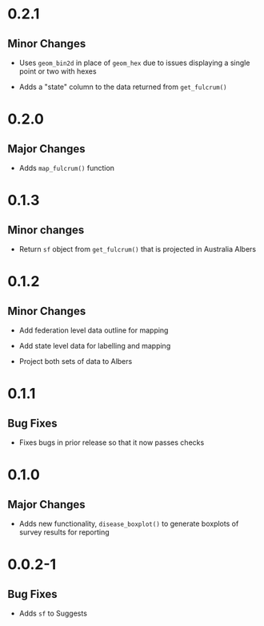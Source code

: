 # 0.2.1

## Minor Changes

- Uses `geom_bin2d` in place of `geom_hex` due to issues displaying a single point or two with hexes

- Adds a "state" column to the data returned from `get_fulcrum()`

# 0.2.0

## Major Changes

- Adds `map_fulcrum()` function

# 0.1.3

## Minor changes

- Return `sf` object from `get_fulcrum()` that is projected in Australia Albers

# 0.1.2

## Minor Changes

- Add federation level data outline for mapping

- Add state level data for labelling and mapping

- Project both sets of data to Albers


# 0.1.1

## Bug Fixes

- Fixes bugs in prior release so that it now passes checks

# 0.1.0

## Major Changes

- Adds new functionality, `disease_boxplot()` to generate boxplots of survey results for reporting

# 0.0.2-1

## Bug Fixes

- Adds `sf` to Suggests